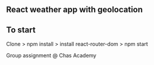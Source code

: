 ## React weather app with geolocation 
## To start 
Clone > npm install > install react-router-dom > npm start



Group assignment @ Chas Academy
